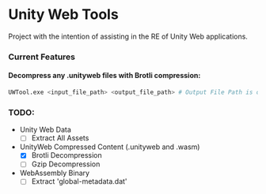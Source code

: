 # Unity Web Tools
Project with the intention of assisting in the RE of Unity Web applications.

### Current Features
#### Decompress any .unityweb files with Brotli compression:
```bash
UWTool.exe <input_file_path> <output_file_path> # Output File Path is optional.
```

### TODO:
- Unity Web Data
    - [ ] Extract All Assets
- UnityWeb Compressed Content (.unityweb and .wasm)
  - [x] Brotli Decompression
  - [ ] Gzip Decompression
- WebAssembly Binary
  - [ ] Extract 'global-metadata.dat'